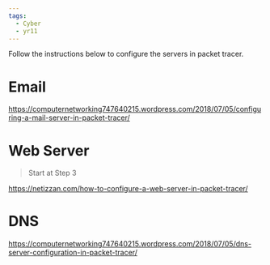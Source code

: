 ```yaml
---
tags:
  - Cyber
  - yr11
---
```

Follow the instructions below to configure the servers in packet tracer.

# Email 

https://computernetworking747640215.wordpress.com/2018/07/05/configuring-a-mail-server-in-packet-tracer/

# Web Server

> Start at Step 3

https://netizzan.com/how-to-configure-a-web-server-in-packet-tracer/

# DNS

https://computernetworking747640215.wordpress.com/2018/07/05/dns-server-configuration-in-packet-tracer/